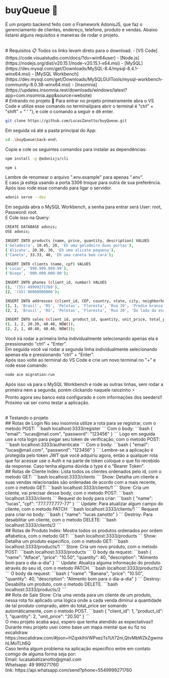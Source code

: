 # buyQueue 🛒
É um projeto backend feito com o Framework AdonisJS, que faz o gerenciamento de clientes, endereço, telefone, produto e vendas. Abaixo listarei alguns requisitos e maneiras de rodar o projeto.

</br>
# Requisitos 📋
Todos os links levam direto para o download.
- [VS Code](https://code.visualstudio.com/docs/?dv=win64user)
- [Node.js](https://nodejs.org/dist/v20.15.1/node-v20.15.1-x64.msi)
- [MySQL](https://dev.mysql.com/get/Downloads/MySQL-8.4/mysql-8.4.1-winx64.msi)
- [MySQL Workbench](https://dev.mysql.com/get/Downloads/MySQLGUITools/mysql-workbench-community-8.0.38-winx64.msi)
- [Insomnia](https://updates.insomnia.rest/downloads/windows/latest?app=com.insomnia.app&source=website)
  
</br>
# Entrando no projeto 🚀
Para entrar no projeto primeiramente abra o VS Code e utilize esse comando no terminal(para abrir o terminal é "ctrl" +
"shift" + " ' "), e cole o comando a seguir e dê enter.

```bash
git clone https://github.com/LucasZanotto/buyQueue.git
```

Em seguida vá até a pasta principal do App:

```bash
cd .\buyQueue\back-end\
```

Copie e cole os seguintes comandos para instalar as dependências:
```bash
npm install -g @adonisjs/cli
```
```bash
npm i
```
Lembre de renomear o arquivo ".env.example" para apenas ".env". </br>
E caso já esteja usando a porta 3306 troque para outra de sua preferência. </br>
Após isso rode esse comando para ligar o servidor.

```bash
adonis serve --dev
```
Em seguida abra o MySQL Workbench, a senha para entrar será User: root, Password: root.</br>
E Cole isso na Query:
```bash
CREATE DATABASE adonis;
USE adonis;

INSERT INTO products (name, price, quantity, description) VALUES
('Geladeira', 10.45, 20, 'Eh uma geladeira duas portas'),
('Alicate', 20.30, 30, 'Eh uma alicate pequena'),
('Caneta', 33.33, 40, 'Eh uma caneta bem cara');

INSERT INTO clients (name, cpf) VALUES
('Lucas', '999.999.999-99'),
('Diego', '000.000.000-00');

INSERT INTO phones (client_id, number) VALUES
(1, '(55) 49999271760'),
(2, '(55) 00000000000');

INSERT INTO addresses (client_id, CEP, country, state, city, neighborhood, street, complement) VALUES
(1, 1, 'Brasil', 'RS', 'Pelotas', 'Floresta', 'Rua 19', 'Predio branco'),
(2, 2, 'Brasil', 'RS', 'Pelotas', 'Floresta', 'Rua 20', 'Do lado da escola');

INSERT INTO sales (client_id, product_id, quantity, unit_price, total_price, date_time) VALUES
(1, 1, 2, 20.20, 40.40, NOW()),
(2, 2, 1, 40.40, 40.40, NOW());
```
Você irá rodar a primeira linha individualmente selecionando apenas ela e pressionando "ctrl" + "Enter".</br>
Em seguida você vai rodar a segunda linha individualmente selecionando apenas ela e pressionando "ctrl" + "Enter".</br>
Após isso volte ao terminal do VS Code e crie um novo terminal no "+" e rode esse comando:
```bash
node ace migration:run
```
Após isso vá para o MySQL Workbench e rode as outras linhas, sem rodar a primeira nem a segunda, porém clickando naquele raiozinho ⚡</br>
Pronto agora seu banco está configurado e com informações dos seeders!!</br>
Próximo vai ser como testar a aplicação.

</br>
# Testando o projeto

</br>
## Rotas de Login
No seu insomnia utilize a rota para se registrar, com o metodo POST:
```bash
localhost:3333/register
```
Com o body:
```bash
{
	"email": "lucas@mail.com",
	"password": "123456"
} 
```
Logo em seguida use a rota login para pegar seu token de verificação, com o metodo POST:
```bash
localhost:3333/authenticate
```
Com o body:
```bash
{
	"email": "lucas@mail.com",
	"password": "123456"
}
```
Lembre-se a aplicação é protegida pelo token JWT que você adquiriu agora, então a qualquer rota que for acessar use o Auth e na parte de token coloque o que foi recebido da response. Caso tenha alguma dúvida o type é o "Bearer Token".
</br>
## Rotas de Cliente
Index: Lista todos os clientes ordenados pelo id, com o metodo GET:
```bash
localhost:3333/clients
```
Show: Detalha um cliente e suas vendas relacionadas são ordenadas de acordo com a mais recente, com o metodo GET:
```bash
localhost:3333/clients/1
```
Store: Cria um cliente, vai precisar desse body, com o metodo POST:
```bash
localhost:3333/clients
```
Request do body para criar:
```bash
{
	"name": "lucas",
	"cpf": "777.777.777-77"
}
```
Update: Para atualizar algum campo do cliente, com o metodo PATCH:
```bash
localhost:3333/clients/1
```
Request para criar no body:
```bash
{
	"name": "lucas zanotto"
}
```
Destroy: Para desabilitar um cliente, com o metodo DELETE:
```bash
localhost:3333/clients/2
```

</br>
## Rotas de Produto
Index: Mostra todos os produtos ordenados por ordem alfabetica, com o metodo GET:
```bash
localhost:3333/products
```
Show: Detalha um produto especifico, com o metodo GET:
```bash
localhost:3333/products/1
```
Store: Cria um novo produto, com o metodo POST:
```bash
localhost:3333/products
```
O body da request:
```bash
{
	"name": "Alface",
	"price": "10.50",
	"quantity": 40,
	"description": "Alimento bom para o dia-a-dia"
}
```
Update: Atualiza alguma informação do produto através do seu id, com o metodo PATCH.
```bash
localhost:3333/products/2
```
O body da request:
```bash
{
	"name": "Banana",
	"price": "10.50",
	"quantity": 40,
	"description": "Alimento bom para o dia-a-dia"
}
```
Destroy: Desabilita um produto, com o metodo DELETE.
```bash
localhost:3333/products/2
```

</br>
## Rota de Sale
Store: Cria uma venda para um cliente de um produto, nessa rota foi aplicado uma lógica onde a cada venda diminui a quantidade de tal produto comprado, além do total_price ser somando automáticamente, com o metodo POST.
```bash
{
	"client_id": 1,
	"product_id": 1,
	"quantity": 2,
	"unit_price": "20.50"
}
```

</br>
O meu projeto acaba aqui, espero que tenha atendido as expectativas!! </br>
Durante meu projeto usei como base um mapa mental que eu fiz no excalidraw https://excalidraw.com/#json=HZqxkIhVWPxezTs1Ut72m,QtvMbWZkZgwmxhLMoTLh6Q </br>
Caso tenha algum problema na aplicação especifico entre em contato comigo de alguma forma seja por: </br>
Email: lucasabatizanotto@gmail.com </br>
Whatsapp: 49 999271760 </br>
link: https://api.whatsapp.com/send?phone=5549999271760
